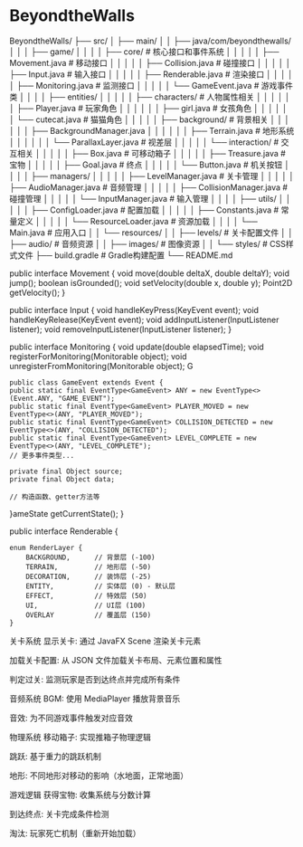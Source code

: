 # BeyondtheWalls
BeyondtheWalls/
├── src/
│   ├── main/
│   │   ├── java/com/beyondthewalls/
│   │   │   ├── game/
│   │   │   │   ├── core/                    # 核心接口和事件系统
│   │   │   │   │   ├── Movement.java        # 移动接口
│   │   │   │   │   ├── Collision.java       # 碰撞接口
│   │   │   │   │   ├── Input.java           # 输入接口
│   │   │   │   │   ├── Renderable.java      # 渲染接口
│   │   │   │   │   ├── Monitoring.java      # 监测接口
│   │   │   │   │   └── GameEvent.java       # 游戏事件类
│   │   │   │   ├── entities/
│   │   │   │   │   ├── characters/          # 人物属性相关
│   │   │   │   │   │   ├── Player.java      # 玩家角色
│   │   │   │   │   │   ├── girl.java        # 女孩角色
│   │   │   │   │   │   └── cutecat.java     # 猫猫角色
│   │   │   │   │   ├── background/          # 背景相关
│   │   │   │   │   │   ├── BackgroundManager.java
│   │   │   │   │   │   ├── Terrain.java     # 地形系统
│   │   │   │   │   │   └── ParallaxLayer.java # 视差层
│   │   │   │   │   └── interaction/         # 交互相关
│   │   │   │   │       ├── Box.java         # 可移动箱子
│   │   │   │   │       ├── Treasure.java    # 宝物
│   │   │   │   │       ├── Goal.java        # 终点
│   │   │   │   │       └── Button.java      # 机关按钮
│   │   │   │   ├── managers/
│   │   │   │   │   ├── LevelManager.java    # 关卡管理
│   │   │   │   │   ├── AudioManager.java    # 音频管理
│   │   │   │   │   ├── CollisionManager.java # 碰撞管理
│   │   │   │   │   └── InputManager.java    # 输入管理
│   │   │   │   ├── utils/
│   │   │   │   │   ├── ConfigLoader.java    # 配置加载
│   │   │   │   │   ├── Constants.java       # 常量定义
│   │   │   │   │   └── ResourceLoader.java  # 资源加载
│   │   │   │   └── Main.java                # 应用入口
│   │   └── resources/
│   │       ├── levels/                      # 关卡配置文件
│   │       ├── audio/                       # 音频资源
│   │       ├── images/                      # 图像资源
│   │       └── styles/                      # CSS样式文件
├── build.gradle                             # Gradle构建配置
└── README.md


public interface Movement {
    void move(double deltaX, double deltaY);
    void jump();
    boolean isGrounded();
    void setVelocity(double x, double y);
    Point2D getVelocity();
}

public interface Input {
    void handleKeyPress(KeyEvent event);
    void handleKeyRelease(KeyEvent event);
    void addInputListener(InputListener listener);
    void removeInputListener(InputListener listener);
}

public interface Monitoring {
    void update(double elapsedTime);
    void registerForMonitoring(Monitorable object);
    void unregisterFromMonitoring(Monitorable object);
    G
    
    public class GameEvent extends Event {
    public static final EventType<GameEvent> ANY = new EventType<>(Event.ANY, "GAME_EVENT");
    public static final EventType<GameEvent> PLAYER_MOVED = new EventType<>(ANY, "PLAYER_MOVED");
    public static final EventType<GameEvent> COLLISION_DETECTED = new EventType<>(ANY, "COLLISION_DETECTED");
    public static final EventType<GameEvent> LEVEL_COMPLETE = new EventType<>(ANY, "LEVEL_COMPLETE");
    // 更多事件类型...
    
    private final Object source;
    private final Object data;
    
    // 构造函数、getter方法等
}ameState getCurrentState();
}


public interface Renderable {
    

    enum RenderLayer {
        BACKGROUND,      // 背景层 (-100)
        TERRAIN,         // 地形层 (-50)
        DECORATION,      // 装饰层 (-25)
        ENTITY,          // 实体层 (0) - 默认层
        EFFECT,          // 特效层 (50)
        UI,              // UI层 (100)
        OVERLAY          // 覆盖层 (150)
    }

    
关卡系统
显示关卡: 通过 JavaFX Scene 渲染关卡元素

加载关卡配置: 从 JSON 文件加载关卡布局、元素位置和属性

判定过关: 监测玩家是否到达终点并完成所有条件

音频系统
BGM: 使用 MediaPlayer 播放背景音乐

音效: 为不同游戏事件触发对应音效

物理系统
移动箱子: 实现推箱子物理逻辑

跳跃: 基于重力的跳跃机制

地形: 不同地形对移动的影响（水地面，正常地面）

游戏逻辑
获得宝物: 收集系统与分数计算

到达终点: 关卡完成条件检测

淘汰: 玩家死亡机制（重新开始加载）
